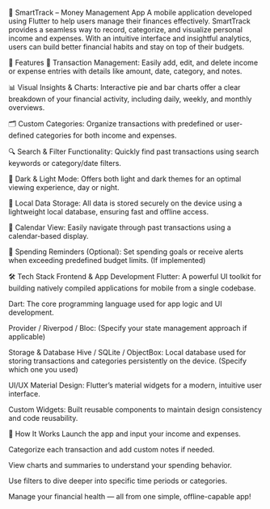 💸 SmartTrack – Money Management App
A mobile application developed using Flutter to help users manage their finances effectively. SmartTrack provides a seamless way to record, categorize, and visualize personal income and expenses. With an intuitive interface and insightful analytics, users can build better financial habits and stay on top of their budgets.

📱 Features
💼 Transaction Management: Easily add, edit, and delete income or expense entries with details like amount, date, category, and notes.

📊 Visual Insights & Charts: Interactive pie and bar charts offer a clear breakdown of your financial activity, including daily, weekly, and monthly overviews.

🗂️ Custom Categories: Organize transactions with predefined or user-defined categories for both income and expenses.

🔍 Search & Filter Functionality: Quickly find past transactions using search keywords or category/date filters.

🌙 Dark & Light Mode: Offers both light and dark themes for an optimal viewing experience, day or night.

💾 Local Data Storage: All data is stored securely on the device using a lightweight local database, ensuring fast and offline access.

📅 Calendar View: Easily navigate through past transactions using a calendar-based display.

🔔 Spending Reminders (Optional): Set spending goals or receive alerts when exceeding predefined budget limits. (If implemented)

🛠️ Tech Stack
Frontend & App Development
Flutter: A powerful UI toolkit for building natively compiled applications for mobile from a single codebase.

Dart: The core programming language used for app logic and UI development.

Provider / Riverpod / Bloc: (Specify your state management approach if applicable)

Storage & Database
Hive / SQLite / ObjectBox: Local database used for storing transactions and categories persistently on the device. (Specify which one you used)

UI/UX
Material Design: Flutter’s material widgets for a modern, intuitive user interface.

Custom Widgets: Built reusable components to maintain design consistency and code reusability.

🚀 How It Works
Launch the app and input your income and expenses.

Categorize each transaction and add custom notes if needed.

View charts and summaries to understand your spending behavior.

Use filters to dive deeper into specific time periods or categories.

Manage your financial health — all from one simple, offline-capable app!

